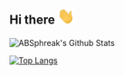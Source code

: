 <h2> Hi there <img src="https://github.com/ABSphreak/ABSphreak/blob/master/gifs/Hi.gif" width="30px"></h2>
<div align="left" width="50">
</div>


 
 

<div align="left">
<img align="center" src="https://github-readme-stats.vercel.app/api?username=mrrushikeshdaund&include_all_commits=true&count_private=true&show_icons=true&line_height=20&title_color=7A7ADB&icon_color=2234AE&text_color=D3D3D3&bg_color=0,000000,130F40" alt="ABSphreak's Github Stats">
  

 
 
[![Top Langs](https://github-readme-stats.vercel.app/api/top-langs/?username=mrrushikeshdaund&layout=compact)](https://github.com/anuraghazra/github-readme-stats)
 
   
 
 